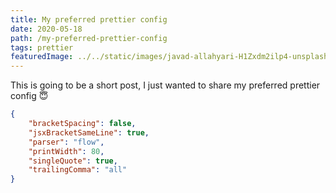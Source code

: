 ```yaml
---
title: My preferred prettier config
date: 2020-05-18
path: /my-preferred-prettier-config
tags: prettier  
featuredImage: ../../static/images/javad-allahyari-H1Zxdm2ilp4-unsplash.jpg
---
```


 

This is going to be a short post, I just wanted to share my preferred prettier config 😇

```json
{
    "bracketSpacing": false,
    "jsxBracketSameLine": true,
    "parser": "flow",
    "printWidth": 80,
    "singleQuote": true,
    "trailingComma": "all"
}
```